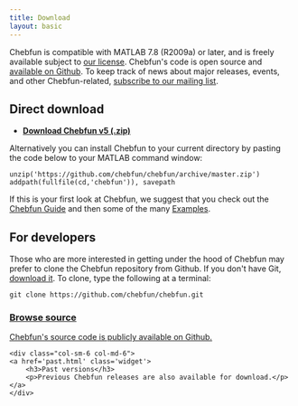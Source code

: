 ```yaml
---
title: Download
layout: basic
---
```


Chebfun is compatible with MATLAB 7.8 (R2009a) or later, and is freely
available subject to [our license][license]. Chebfun's code is open source and
[available on Github][chebfun-github]. To keep track of news about major
releases, events, and other Chebfun-related, [subscribe to our mailing
list][subscribelink].

## Direct download

- **[Download Chebfun v5 (.zip)][github-zip]**

Alternatively you can install Chebfun to your current directory by pasting the
code below to your MATLAB command window:

    unzip('https://github.com/chebfun/chebfun/archive/master.zip')
    addpath(fullfile(cd,'chebfun')), savepath

If this is your first look at Chebfun, we suggest that you check out the
[Chebfun Guide][guide] and then some of the many [Examples][examples].


## For developers

Those who are more interested in getting under the hood of Chebfun may
prefer to clone the Chebfun repository from Github. If you don't have Git,
[download it][git]. To clone, type the following at a terminal:

    git clone https://github.com/chebfun/chebfun.git


<div class="row">
    <div class="col-sm-6 col-md-6">
    <a href='//github.com/chebfun/chebfun' class='widget'>
        <h3>Browse source</h3>
        <p>Chebfun's source code is publicly available on Github.</p>
    </a>
    </div>

    <div class="col-sm-6 col-md-6">
    <a href='past.html' class='widget'>
        <h3>Past versions</h3>
        <p>Previous Chebfun releases are also available for download.</p>
    </a>
    </div>
</div>


[license]: https://raw.githubusercontent.com/chebfun/chebfun/master/LICENSE.txt
[chebfun-github]: https://github.com/chebfun/chebfun
[github-zip]: https://github.com/chebfun/chebfun/archive/master.zip
[guide]: ../docs/guide/
[examples]: ../examples/
[function-reference]: ../docs/functions/
[mailto]: mailto:help@chebfun.org
[git]: http://git-scm.com/
[subscribelink]: https://groups.google.com/forum/#!forum/chebfun-announce/join
